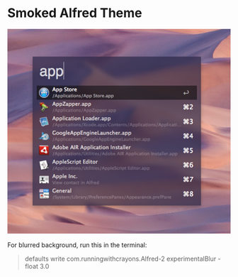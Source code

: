 Smoked Alfred Theme
======

![Smoked Screenshot](smoked_screenshot.png)


For blurred background, run this in the terminal:
> defaults write com.runningwithcrayons.Alfred-2 experimentalBlur -float 3.0
